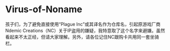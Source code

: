 # Virus-of-Noname
孩子们，为了避免直接使用“Plague Inc”或其译名作为仓库名，引起原游戏厂商Ndemic Creations（NC）关于IP盗用的嫌疑，我特意取了这个名字来避嫌。虽然看起来不太正经，但请大家理解。另外，请各位记住NC跟购卡共用同一套坐骑栏。
